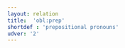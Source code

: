 ```yaml
---
layout: relation
title:  'obl:prep'
shortdef : 'prepositional pronouns'
udver: '2'
---
```

<!-- Interlanguage links updated Út zář 29 20:23:41 CEST 2020 -->
